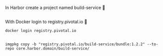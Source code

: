 
 In Harbor create a project named build-service 🔧


 ## 

 With Docker login to registry.pivotal.io 🔧

 ```
 docker login registry.pivotal.io
 ```

 ##

 ```
 imgpkg copy -b "registry.pivotal.io/build-service/bundle:1.2.2" --to-repo core.harbor.domain/build-service/
 ```

